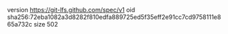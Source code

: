 version https://git-lfs.github.com/spec/v1
oid sha256:72eba1082a3d8282f810edfa889725ed5f35eff2e91cc7cd9758111e865a732c
size 502
